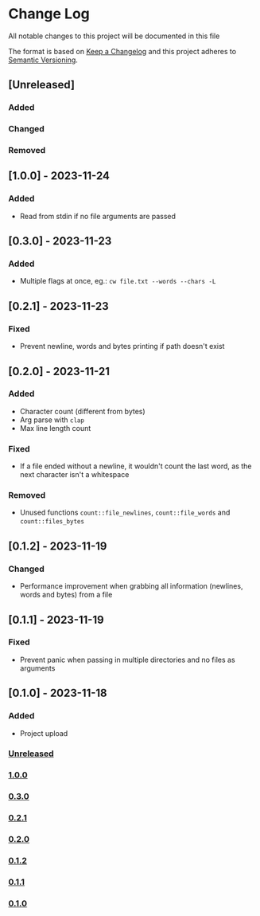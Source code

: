 # Change Log
All notable changes to this project will be documented in this file

The format is based on [Keep a Changelog](http://keepachangelog.com/)
and this project adheres to [Semantic Versioning](http://semver.org/).

## [Unreleased]
### Added
### Changed
### Removed

## [1.0.0] - 2023-11-24
### Added
- Read from stdin if no file arguments are passed

## [0.3.0] - 2023-11-23
### Added
- Multiple flags at once, eg.: `cw file.txt --words --chars -L`

## [0.2.1] - 2023-11-23
### Fixed
- Prevent newline, words and bytes printing if path doesn't exist

## [0.2.0] - 2023-11-21
### Added
- Character count (different from bytes)
- Arg parse with `clap`
- Max line length count

### Fixed
- If a file ended without a newline, it wouldn't count the last word, as the next character isn't a whitespace

### Removed
- Unused functions `count::file_newlines`, `count::file_words` and `count::files_bytes`

## [0.1.2] - 2023-11-19
### Changed
- Performance improvement when grabbing all information (newlines, words and bytes) from a file

## [0.1.1] - 2023-11-19
### Fixed
- Prevent panic when passing in multiple directories and no files as arguments

## [0.1.0] - 2023-11-18
### Added
- Project upload

### [Unreleased](https://github.com/appositum/cw/compare/1.0.0...dev)
### [1.0.0](https://github.com/appositum/cw/releases/tag/1.0.0)
### [0.3.0](https://github.com/appositum/cw/releases/tag/0.3.0)
### [0.2.1](https://github.com/appositum/cw/releases/tag/0.2.1)
### [0.2.0](https://github.com/appositum/cw/releases/tag/0.2.0)
### [0.1.2](https://github.com/appositum/cw/releases/tag/0.1.2)
### [0.1.1](https://github.com/appositum/cw/releases/tag/0.1.1)
### [0.1.0](https://github.com/appositum/cw/releases/tag/0.1.0)
